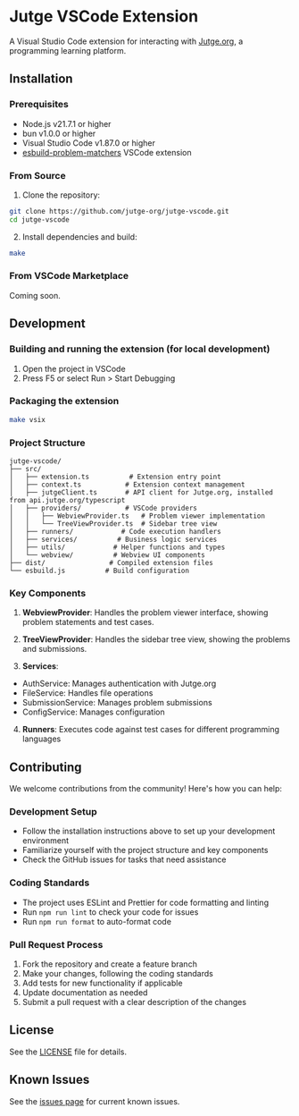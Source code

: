 # Jutge VSCode Extension

A Visual Studio Code extension for interacting with [Jutge.org](https://jutge.org), a programming learning platform.

## Installation

### Prerequisites

- Node.js v21.7.1 or higher
- bun v1.0.0 or higher
- Visual Studio Code v1.87.0 or higher
- [esbuild-problem-matchers](https://marketplace.visualstudio.com/items?itemName=connor4312.esbuild-problem-matchers) VSCode extension

### From Source

1. Clone the repository:

```bash
git clone https://github.com/jutge-org/jutge-vscode.git
cd jutge-vscode
```

2. Install dependencies and build:

```bash
make
```

### From VSCode Marketplace

Coming soon.

## Development

### Building and running the extension (for local development)

1. Open the project in VSCode
2. Press F5 or select Run > Start Debugging

### Packaging the extension

```bash
make vsix
```

### Project Structure

```
jutge-vscode/
├── src/
│   ├── extension.ts          # Extension entry point
│   ├── context.ts           # Extension context management
│   ├── jutgeClient.ts       # API client for Jutge.org, installed from api.jutge.org/typescript
│   ├── providers/           # VSCode providers
│   │   ├── WebviewProvider.ts   # Problem viewer implementation
│   │   └── TreeViewProvider.ts  # Sidebar tree view
│   ├── runners/            # Code execution handlers
│   ├── services/          # Business logic services
│   ├── utils/            # Helper functions and types
│   └── webview/          # Webview UI components
├── dist/                # Compiled extension files
└── esbuild.js          # Build configuration
```

### Key Components

1. **WebviewProvider**: Handles the problem viewer interface, showing problem statements and test cases.

2. **TreeViewProvider**: Handles the sidebar tree view, showing the problems and submissions.

3. **Services**:

- AuthService: Manages authentication with Jutge.org
- FileService: Handles file operations
- SubmissionService: Manages problem submissions
- ConfigService: Manages configuration

4. **Runners**: Executes code against test cases for different programming languages

## Contributing

We welcome contributions from the community! Here's how you can help:

### Development Setup

- Follow the installation instructions above to set up your development environment
- Familiarize yourself with the project structure and key components
- Check the GitHub issues for tasks that need assistance

### Coding Standards

- The project uses ESLint and Prettier for code formatting and linting
- Run `npm run lint` to check your code for issues
- Run `npm run format` to auto-format code

### Pull Request Process

1. Fork the repository and create a feature branch
2. Make your changes, following the coding standards
3. Add tests for new functionality if applicable
4. Update documentation as needed
5. Submit a pull request with a clear description of the changes

## License

See the [LICENSE](LICENSE) file for details.

## Known Issues

See the [issues page](https://github.com/jutge-org/jutge-vscode/issues) for current known issues.
